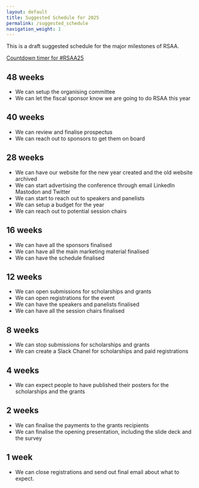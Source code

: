 ```yaml
---
layout: default
title: Suggested Schedule for 2025
permalink: /suggested_schedule
navigation_weight: 1
---
```


This is a draft suggested schedule for the major milestones of RSAA.

[Countdown timer for #RSAA25](https://www.timeanddate.com/countdown/generic?iso=20250917T1230&p0=152&msg=RSAA25&ud=1&font=sanserif)

## 48 weeks

- We can setup the organising committee
- We can let the fiscal sponsor know we are going to do RSAA this year

## 40 weeks 
- We can review and finalise prospectus
- We can reach out to sponsors to get them on board


## 28 weeks
- We can have our website for the new year created and the old website archived
- We can start advertising the conference through email LinkedIn Mastodon and Twitter
- We can start to reach out to speakers and panelists
- We can setup a budget for the year
- We can reach out to potential session chairs

## 16 weeks
- We can have all the sponsors finalised
- We can have all the main marketing material finalised
- We can have the schedule finalised

## 12 weeks
- We can open submissions for scholarships and grants
- We can open registrations for the event
- We can have the speakers and panelists finalised
- We can have all the session chairs finalised


## 8 weeks
- We can stop submissions for scholarships and grants
- We can create a Slack Chanel for scholarships and paid registrations

## 4 weeks
- We can expect people to have published their posters for the scholarships and the grants

## 2 weeks 
- We can finalise the payments to the grants recipients
- We can finalise the opening presentation, including the slide deck and the survey

## 1 week
- We can close registrations and send out final email about what to expect.
